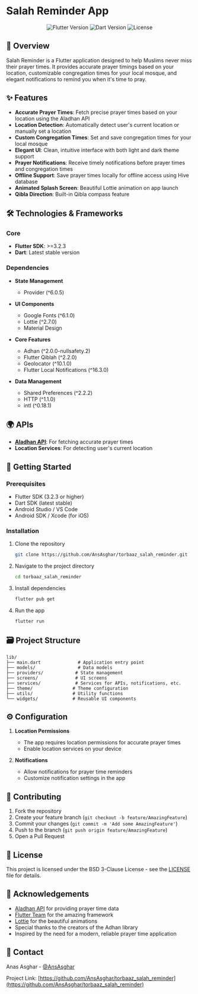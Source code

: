 # Salah Reminder App

<div align="center">
  <img src="https://img.shields.io/badge/Flutter-3.31.0-blue.svg" alt="Flutter Version">       
  <img src="https://img.shields.io/badge/Dart-3.8.0-blue.svg" alt="Dart Version">
  <img src="https://img.shields.io/badge/License-BSD_3--Clause-blue.svg" alt="License">
</div>

## 📱 Overview

Salah Reminder is a Flutter application designed to help Muslims never miss their prayer times.
It provides accurate prayer timings based on your location, customizable congregation times for your local mosque, and elegant notifications to remind you when it's time to pray.

## ✨ Features

- **Accurate Prayer Times**: Fetch precise prayer times based on your location using the Aladhan API
- **Location Detection**: Automatically detect user's current location or manually set a location
- **Custom Congregation Times**: Set and save congregation times for your local mosque
- **Elegant UI**: Clean, intuitive interface with both light and dark theme support
- **Prayer Notifications**: Receive timely notifications before prayer times and congregation times
- **Offline Support**: Save prayer times locally for offline access using Hive database        
- **Animated Splash Screen**: Beautiful Lottie animation on app launch
- **Qibla Direction**: Built-in Qibla compass feature

## 🛠️ Technologies & Frameworks

### Core
- **Flutter SDK**: >=3.2.3
- **Dart**: Latest stable version

### Dependencies
- **State Management**
  - Provider (^6.0.5)

- **UI Components**
  - Google Fonts (^6.1.0)
  - Lottie (^2.7.0)
  - Material Design

- **Core Features**
  - Adhan (^2.0.0-nullsafety.2)
  - Flutter Qiblah (^2.2.0)
  - Geolocator (^10.1.0)
  - Flutter Local Notifications (^16.3.0)

- **Data Management**
  - Shared Preferences (^2.2.2)
  - HTTP (^1.1.0)
  - intl (^0.18.1)

## 🌍 APIs

- [**Aladhan API**](https://aladhan.com/prayer-times-api): For fetching accurate prayer times  
- **Location Services**: For detecting user's current location

## 🚀 Getting Started

### Prerequisites

- Flutter SDK (3.2.3 or higher)
- Dart SDK (latest stable)
- Android Studio / VS Code
- Android SDK / Xcode (for iOS)

### Installation

1. Clone the repository
   ```bash
   git clone https://github.com/AnsAsghar/torbaaz_salah_reminder.git
   ```

2. Navigate to the project directory
   ```bash
   cd torbaaz_salah_reminder
   ```

3. Install dependencies
   ```bash
   flutter pub get
   ```

4. Run the app
   ```bash
   flutter run
   ```

## 🗃️ Project Structure

```
lib/
├── main.dart              # Application entry point
├── models/                # Data models
├── providers/            # State management
├── screens/              # UI screens
├── services/             # Services for APIs, notifications, etc.
├── theme/               # Theme configuration
├── utils/               # Utility functions
└── widgets/             # Reusable UI components
```

## ⚙️ Configuration

1. **Location Permissions**
   - The app requires location permissions for accurate prayer times
   - Enable location services on your device

2. **Notifications**
   - Allow notifications for prayer time reminders
   - Customize notification settings in the app

## 🤝 Contributing

1. Fork the repository
2. Create your feature branch (`git checkout -b feature/AmazingFeature`)
3. Commit your changes (`git commit -m 'Add some AmazingFeature'`)
4. Push to the branch (`git push origin feature/AmazingFeature`)
5. Open a Pull Request

## 📄 License

This project is licensed under the BSD 3-Clause License - see the [LICENSE](LICENSE) file for details.

## 👏 Acknowledgements

- [Aladhan API](https://aladhan.com/prayer-times-api) for providing prayer time data
- [Flutter Team](https://flutter.dev/) for the amazing framework
- [Lottie](https://airbnb.design/lottie/) for the beautiful animations
- Special thanks to the creators of the Adhan library
- Inspired by the need for a modern, reliable prayer time application

## 📧 Contact

Anas Asghar - [@AnsAsghar](https://github.com/AnsAsghar)

Project Link: [https://github.com/AnsAsghar/torbaaz_salah_reminder](https://github.com/AnsAsghar/torbaaz_salah_reminder) 